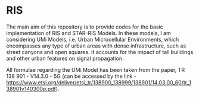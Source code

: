 # RIS
The main aim of this repository is to provide codes for the basic implementation of RIS and STAR-RIS Models. 
In these models, I am considering UMi Models, i.e. Urban Microcellular Environments, which encompasses any type of urban areas with dense infrastructure, such as street canyons and open squares. It accounts for the impact of tall buildings and other urban features on signal propagation.

All formulae regarding the UMi Model has been taken from the paper, TR 138 901 - V14.3.0 - 5G (can be accessed by the link - https://www.etsi.org/deliver/etsi_tr/138900_138999/138901/14.03.00_60/tr_138901v140300p.pdf).

